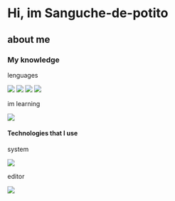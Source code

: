 # Hi, im Sanguche-de-potito

## about me

### My knowledge

lenguages

![](https://img.shields.io/badge/HTML5-E34F26?style=for-the-badge&logo=html5&logoColor=whit)
![](https://img.shields.io/badge/HTML5-E34F26?style=for-the-badge&logo=html5&logoColor=whit)
![](https://img.shields.io/badge/%20-Javascript-yellow?style=for-the-badge&logo=javascript)
![](https://img.shields.io/badge/%20-Python-blue?style=for-the-badge&logo=python)

im learning

![](https://img.shields.io/badge/%20-C%20lang-lightgrey?style=for-the-badge&logo=c)

#### Technologies that I use

system

![](https://img.shields.io/badge/%20-Linux-black?style=for-the-badge&logo=linux)

editor

![](https://img.shields.io/badge/%20-Emacs-e1acff?style=for-the-badge&logo=gnu-emacs)
